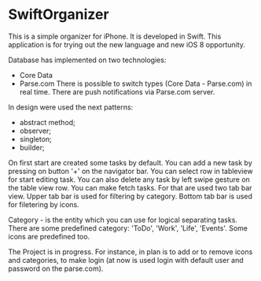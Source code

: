 # SwiftOrganizer
This is a simple organizer for iPhone. 
It is developed in Swift.
This application is for trying out the new language and new iOS 8 opportunity.  

Database has implemented on two technologies:
- Core Data
- Parse.com
There is possible to switch types (Core Data - Parse.com) in real time.
There are push notifications via Parse.com server.

In design were used the next patterns:
- abstract method;
- observer;
- singleton;
- builder;

On first start are created some tasks by default. 
You can add a new task by pressing on button '+' on the navigator bar. 
You can select row in tableview for start editing task. 
You can also delete any task by left swipe gesture on the table view row. 
You can make fetch tasks. For that are used two tab bar view. Upper tab bar is used 
for filtering by category. Bottom tab bar is used for filetering by icons.

Category - is the entity which you can use for logical separating tasks. 
There are some predefined category: 'ToDo', 'Work', 'Life', 'Events'.
Some icons are predefined too.

The Project is in progress.
For instance, in plan is to add or to remove icons and categories, to make login (at now is used login with default user and password on the parse.com).

